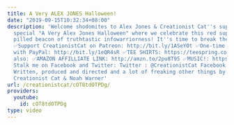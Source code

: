 ```yaml
---
title: A Very ALEX JONES Halloween!
date: "2019-09-15T10:32:34+08:00"
description: 'Welcome shodomites to Alex Jones & Creationist Cat''s super duper spooktacular
  special "A Very Alex Jones Halloween" where we celebrate this red super male vitality
  pilled beacon of truthtastic infowarriorness! It''s time to break the conditioning!!!
  ✅Support CreationistCat on Patreon: http://bit.ly/1ASeYOt ✅One-time contribution
  with PayPal: http://bit.ly/1eQR4sR ✅TEE SHIRTS: https://teespring.com/stores/creationist-cat
  also: ✅AMAZON AFFILLIATE LINK: http://amzn.to/2pu8T95 ✅MUSIC!: https://creationistcat.bandcamp.com/
  Stalk me on Facebook and Twitter: Twitter : @CreationistCat Facebook : CreationistCat
  Written, produced and directed and a lot of freaking other things by Vadim Newquist,
  Creationist Cat & Noah Warner'
url: /creationistcat/cOT8tdOTPDg/
providers:
  youtube:
    id: cOT8tdOTPDg
type: video
---
```

